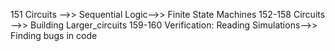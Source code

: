 151        Circuits ——>> Sequential Logic——>> Finite State Machines
152-158 Circuits ——>> Building Larger_circuits
159-160 Verification: Reading Simulations——>> Finding bugs in code